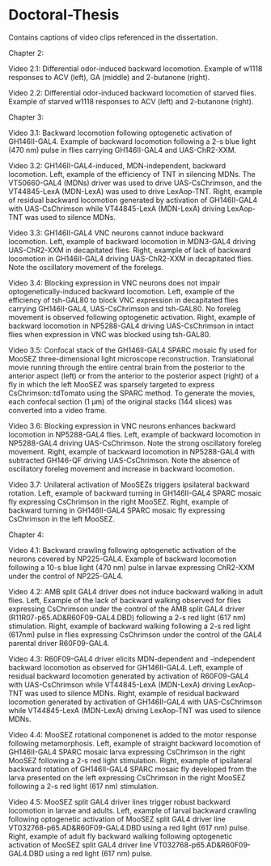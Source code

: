 # Doctoral-Thesis
Contains captions of video clips referenced in the dissertation.


Chapter 2:

Video 2.1: Differential odor-induced backward locomotion. Example of w1118 responses to ACV (left), GA (middle) and 2-butanone (right).

Video 2.2: Differential odor-induced backward locomotion of starved flies. Example of starved w1118 responses to ACV (left) and 2-butanone (right).


Chapter 3:

Video 3.1: Backward locomotion following optogenetic activation of GH146II-GAL4. Example of backward locomotion following a 2-s blue light (470 nm) pulse in flies carrying GH146II-GAL4 and UAS-ChR2-XXM.

Video 3.2: GH146II-GAL4-induced, MDN-independent, backward locomotion.  Left, example of the efficiency of TNT in silencing MDNs. The VT50660-GAL4 (MDNs) driver was used to drive UAS-CsChrimson, and the VT44845-LexA (MDN-LexA) was used to drive LexAop-TNT. Right, example of residual backward locomotion generated by activation of GH146II-GAL4 with UAS-CsChrimson while VT44845-LexA (MDN-LexA) driving LexAop-TNT was used to silence MDNs. 

Video 3.3: GH146II-GAL4 VNC neurons cannot induce backward locomotion. Left, example of backward locomotion in MDN3-GAL4 driving UAS-ChR2-XXM in decapitated flies. Right, example of lack of backward locomotion in GH146II-GAL4 driving UAS-ChR2-XXM in decapitated flies. Note the oscillatory movement of the forelegs.

Video 3.4: Blocking expression in VNC neurons does not impair optogenetically-induced backward locomotion. Left, example of the efficiency of tsh-GAL80 to block VNC expression in decapitated flies carrying GH146II-GAL4, UAS-CsChrimson and tsh-GAL80. No foreleg movement is observed following optogenetic activation. Right, example of backward locomotion in NP5288-GAL4 driving UAS-CsChrimson in intact flies when expression in VNC was blocked using tsh-GAL80.

Video 3.5: Confocal stack of the GH146II-GAL4 SPARC mosaic fly used for MooSEZ three-dimensional light microscope reconstruction. Translational movie running through the entire central brain from the posterior to the anterior aspect (left) or from the anterior to the posterior aspect (right) of a fly in which the left MooSEZ was sparsely targeted to express CsChrimson::tdTomato using the SPARC method. To generate the movies, each confocal section (1 μm) of the original stacks (144 slices) was converted into a video frame.

Video 3.6: Blocking expression in VNC neurons enhances backward locomotion in NP5288-GAL4 flies. Left, example of backward locomotion in NP5288-GAL4 driving UAS-CsChrimson. Note the strong oscillatory foreleg movement. Right, example of backward locomotion in NP5288-GAL4 with subtracted GH146-QF driving UAS-CsChrimson. Note the absence of oscillatory foreleg movement and increase in backward locomotion.

Video 3.7: Unilateral activation of MooSEZs triggers ipsilateral backward rotation. Left, example of backward turning in GH146II-GAL4 SPARC mosaic fly expressing CsChrimson in the right MooSEZ. Right, example of backward turning in GH146II-GAL4 SPARC mosaic fly expressing CsChrimson in the left MooSEZ.


Chapter 4:

Video 4.1: Backward crawling following optogenetic activation of the neurons covered by NP225-GAL4. Example of backward locomotion following a 10-s blue light (470 nm) pulse in larvae expressing ChR2-XXM under the control of NP225-GAL4.

Video 4.2: AMB split GAL4 driver does not induce backward walking in adult flies. Left, Example of the lack of backward walking observed for flies expressing CsChrimson under the control of the AMB split GAL4 driver (R11R07-p65.AD&R60F09-GAL4.DBD) following a 2-s red light (617 nm) stimulation. Right, example of backward walking following a 2-s red light (617nm) pulse in flies expressing CsChrimson under the control of the GAL4 parental driver R60F09-GAL4.  

Video 4.3: R60F09-GAL4 driver elicits MDN-dependent and -independent backward locomotion as observed for GH146II-GAL4. Left, example of residual backward locomotion generated by activation of R60F09-GAL4 with UAS-CsChrimson while VT44845-LexA (MDN-LexA) driving LexAop-TNT was used to silence MDNs. Right, example of residual backward locomotion generated by activation of GH146II-GAL4 with UAS-CsChrimson while VT44845-LexA (MDN-LexA) driving LexAop-TNT was used to silence MDNs. 

Video 4.4: MooSEZ rotational componenet is added to the motor response following metamorphosis. Left, example of straight backward locomotion of GH146II-GAL4 SPARC mosaic larva expressing CsChrimson in the right MooSEZ following a 2-s red light stimulation. Right, example of ipsilateral backward rotation of GH146II-GAL4 SPARC mosaic fly developed from the larva presented on the left expressing CsChrimson in the right MooSEZ following a 2-s red light (617 nm) stimulation.

Video 4.5: MooSEZ split GAL4 driver lines trigger robust backward locomotion in larvae and adults. Left, example of larval backward crawling following optogenetic activation of MooSEZ split GAL4 driver line VT032768-p65.AD&R60F09-GAL4.DBD using a red light (617 nm) pulse. Right, example of adult fly backward walking following optogenetic activation of MooSEZ split GAL4 driver line VT032768-p65.AD&R60F09-GAL4.DBD using a red light (617 nm) pulse. 






